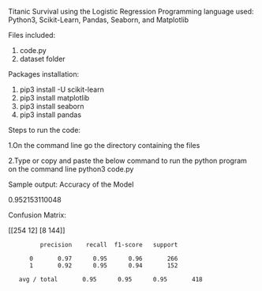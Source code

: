 Titanic Survival using the Logistic Regression
Programming language used: Python3, Scikit-Learn, Pandas, Seaborn, and Matplotlib

Files included:
1. code.py
2. dataset folder


Packages installation:

1. pip3 install -U scikit-learn
2. pip3 install matplotlib
3. pip3 install seaborn
4. pip3 install pandas

Steps to run the code:

1.On the command line go the directory containing the files

2.Type or copy and paste the below command to run the python program on the command line
       python3 code.py
       
Sample output:
Accuracy of the Model

0.952153110048

Confusion Matrix:

[[254  12]
 [8 144]]
 
             precision    recall  f1-score   support

          0       0.97      0.95      0.96       266
          1       0.92      0.95      0.94       152

       avg / total       0.95      0.95      0.95       418
